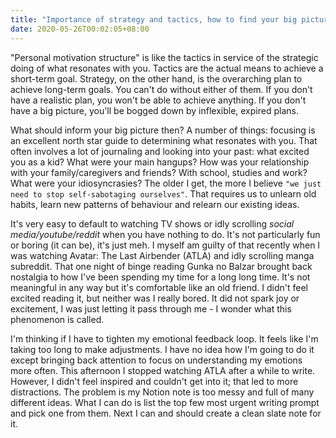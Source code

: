 ```yaml
---
title: "Importance of strategy and tactics, how to find your big picture and me figuring out"
date: 2020-05-26T00:02:05+08:00
---
```


"Personal motivation structure" is like the tactics in service of the strategic doing of what resonates with you. Tactics are the actual means to achieve a short-term goal. Strategy, on the other hand, is the overarching plan to achieve long-term goals. You can't do without either of them. If you don't have a realistic plan, you won't be able to achieve anything. If you don't have a big picture, you'll be bogged down by inflexible, expired plans. 

What should inform your big picture then? A number of things: focusing is an excellent north star guide to determining what resonates with you. That often involves a lot of journaling and looking into your past: what excited you as a kid? What were your main hangups? How was your relationship with your family/caregivers and friends? With school, studies and work? What were your idiosyncrasies? The older I get, the more I believe `"we just need to stop self-sabotaging ourselves"`. That requires us to unlearn old habits, learn new patterns of behaviour and relearn our existing ideas. 

It's very easy to default to watching TV shows or idly scrolling *social media/youtube/reddit* when you have nothing to do. It's not particularly fun or boring (it can be), it's just meh. I myself am guilty of that recently when I was watching Avatar: The Last Airbender (ATLA) and idly scrolling manga subreddit. That one night of binge reading Gunka no Balzar brought back nostalgia to how I've been spending my time for a long long time. It's not meaningful in any way but it's comfortable like an old friend. I didn't feel excited reading it, but neither was I really bored. It did not spark joy or excitement, I was just letting it pass through me - I wonder what this phenomenon is called.

I'm thinking if I have to tighten my emotional feedback loop. It feels like I'm taking too long to make adjustments. I have no idea how I'm going to do it except bringing back attention to focus on understanding my emotions more often. This afternoon I stopped watching ATLA after a while to write. However, I didn't feel inspired and couldn't get into it; that led to more distractions. The problem is my Notion note is too messy and full of many different ideas. What I can do is list the top few most urgent writing prompt and pick one from them. Next I can and should create a clean slate note for it.
